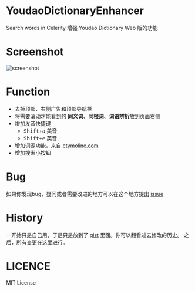 # YoudaoDictionaryEnhancer
Search words in Celerity
增强 Youdao Dictionary Web 版的功能

# Screenshot
![screenshot](https://cloud.githubusercontent.com/assets/1274730/18500388/9bd06dcc-7a79-11e6-932f-83930af061b7.png)

# Function
+ 去掉顶部、右侧广告和顶部导航栏
+ 将需要滚动才能看到的 **同义词**、**同根词**、**词语辨析**放到页面右侧
+ 增加发音快捷键 
  - <kbd>Shift+a</kbd> 美音
  - <kbd>Shift+e</kbd> 英音
+ 增加词源功能，来自 [etymoline.com](http://www.etymonline.com/index.php)
+ 增加搜索小按钮

# Bug
如果你发现bug、疑问或者需要改进的地方可以在这个地方提出 [issue](https://github.com/creamidea/YoudaoDictionaryEnhancer/issues)

# History
一开始只是自己用，于是只是放到了 [gist](https://gist.github.com/creamidea/c13b2deae88c1906e43eff8e205815af) 里面。你可以翻看过去修改的历史。
之后，所有变更在这里进行。

# LICENCE
MIT License